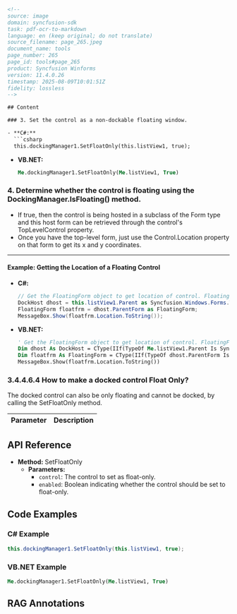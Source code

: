 ```html
<!-- 
source: image
domain: syncfusion-sdk
task: pdf-ocr-to-markdown
language: en (keep original; do not translate)
source_filename: page_265.jpeg
document_name: tools
page_number: 265
page_id: tools#page_265
product: Syncfusion Winforms
version: 11.4.0.26
timestamp: 2025-08-09T10:01:51Z
fidelity: lossless
-->

## Content

### 3. Set the control as a non-dockable floating window.

- **C#:**
  ```csharp
  this.dockingManager1.SetFloatOnly(this.listView1, true);
  ```

- **VB.NET:**
  ```vb
  Me.dockingManager1.SetFloatOnly(Me.listView1, True)
  ```

### 4. Determine whether the control is floating using the DockingManager.IsFloating() method.

- If true, then the control is being hosted in a subclass of the Form type and this host form can be retrieved through the control's TopLevelControl property.
- Once you have the top-level form, just use the Control.Location property on that form to get its x and y coordinates.

---

#### Example: Getting the Location of a Floating Control

- **C#:**
  ```csharp
  // Get the FloatingForm object to get location of control. FloatingForm is a Form derived class.
  DockHost dhost = this.listView1.Parent as Syncfusion.Windows.Forms.Tools.DockHost;
  FloatingForm floatfrm = dhost.ParentForm as FloatingForm;
  MessageBox.Show(floatfrm.Location.ToString());
  ```

- **VB.NET:**
  ```vb
  ' Get the FloatingForm object to get location of control. FloatingForm is a Form derived class.
  Dim dhost As DockHost = CType(IIf(TypeOf Me.listView1.Parent Is Syncfusion.Windows.Forms.Tools.DockHost, Me.listView1.Parent, Nothing), Syncfusion.Windows.Forms.Tools.DockHost)
  Dim floatfrm As FloatingForm = CType(IIf(TypeOf dhost.ParentForm Is FloatingForm, dhost.ParentForm, Nothing), FloatingForm)
  MessageBox.Show(floatfrm.Location.ToString())
  ```

### 3.4.4.6.4 How to make a docked control Float Only?

The docked control can also be only floating and cannot be docked, by calling the SetFloatOnly method.

| Parameter | Description |
|-----------|-------------|

## API Reference

- **Method:** SetFloatOnly
  - **Parameters:** 
    - `control`: The control to set as float-only.
    - `enabled`: Boolean indicating whether the control should be set to float-only.

## Code Examples

### C# Example

```csharp
this.dockingManager1.SetFloatOnly(this.listView1, true);
```

### VB.NET Example

```vb
Me.dockingManager1.SetFloatOnly(Me.listView1, True)
```

## RAG Annotations

<!-- tags: [DockingManager, FloatOnly, TopLevelControl, ControlLocation, WinForms, Syncfusion] keywords: [docked control, floating window, x-y coordinates, DockHost, FloatingForm] -->
```